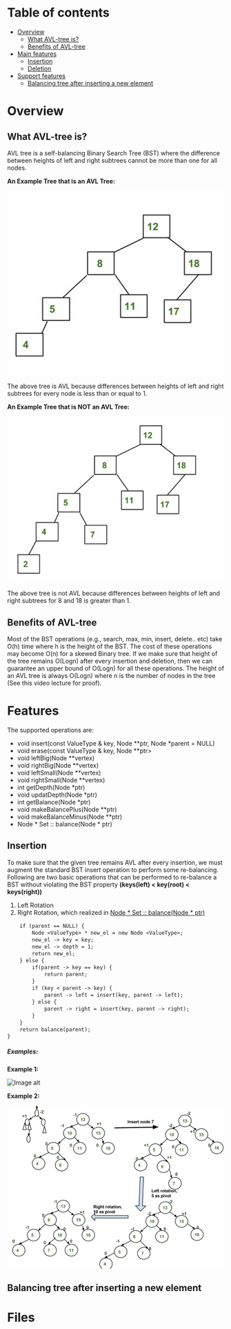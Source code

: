 # Table of contents
- [Overview](#overview)
  - [What AVL-tree is?](#intro)
  - [Benefits of AVL-tree](#benefits)
- [Main features](#features)
  - [Insertion](#insert)
  - [Deletion](#erase)
- [Support features](#support)
  - [Balancing tree after inserting a new element](#balance)
  

# Overview <a name="overview"></a>

## What AVL-tree is? <a name="intro"></a>
AVL tree is a self-balancing Binary Search Tree (BST) where the difference between heights of left and right subtrees cannot be more than one for all nodes.

**An Example Tree that is an AVL Tree:**

![Image alt](https://github.com/zhgulden/set/raw/master/pictures/AVL-Tree1.jpg)

The above tree is AVL because differences between heights of left and right subtrees for every node is less than or equal to 1.

**An Example Tree that is NOT an AVL Tree:**

![Image alt](https://github.com/zhgulden/set/raw/master/pictures/Not-AVL1.jpg)

The above tree is not AVL because differences between heights of left and right subtrees for 8 and 18 is greater than 1.

## Benefits of AVL-tree <a name="benefits"></a>
Most of the BST operations (e.g., search, max, min, insert, delete.. etc) take O(h) time where h is the height of the BST. The cost of these operations may become O(n) for a skewed Binary tree. If we make sure that height of the tree remains O(Logn) after every insertion and deletion, then we can guarantee an upper bound of O(Logn) for all these operations. The height of an AVL tree is always O(Logn) where n is the number of nodes in the tree (See this video lecture for proof). 

# Features <a name="features"></a>

The supported operations are:

- void insert(const ValueType & key, Node<ValueType> **ptr, Node<ValueType> *parent = NULL)
- void erase(const ValueType & key, Node<ValueType> **ptr>
- void leftBig(Node<ValueType> **vertex)
- void rightBig(Node<ValueType> **vertex)
- void leftSmall(Node<ValueType> **vertex)
- void rightSmall(Node<ValueType> **vertex)
- int getDepth(Node<ValueType> *ptr)
- void updatDepth(Node<ValueType> *ptr)
- int getBalance(Node<ValueType> *ptr)
- void makeBalancePlus(Node<ValueType> **ptr)
- void makeBalanceMinus(Node<ValueType> **ptr)
- Node <ValueType> * Set <ValueType> :: balance(Node <ValueType> * ptr)
 
## Insertion  <a name="insert"></a>
To make sure that the given tree remains AVL after every insertion, we must augment the standard BST insert operation to perform some re-balancing. Following are two basic operations that can be performed to re-balance a BST without violating the BST property **(keys(left) < key(root) < keys(right))**
1) Left Rotation
2) Right Rotation, 
which realized in [Node <ValueType> * Set <ValueType> :: balance(Node <ValueType> * ptr)](#balance)

```Node <ValueType> * Set <ValueType> :: insert(const ValueType & key, Node <ValueType> * parent) {
    if (parent == NULL) {
        Node <ValueType> * new_el = new Node <ValueType>;
        new_el -> key = key;
        new_el -> depth = 1;
        return new_el;
    } else {
        if(parent -> key == key) {
            return parent;
        }
        if (key < parent -> key) {
            parent -> left = insert(key, parent -> left);
        } else {
            parent -> right = insert(key, parent -> right);
        }
    }
    return balance(parent);
}
```
##### Examples:
**Example 1:**

![Image alt](https://github.com/zhgulden/set/raw/master/pictures/AVL_INSERTION1-1.jpg)

**Example 2:**

![Image alt](https://github.com/zhgulden/set/raw/master/pictures/AVL_Insertion_3-1.jpg)

## Balancing tree after inserting a new element  <a name="balance"></a>

# Files



